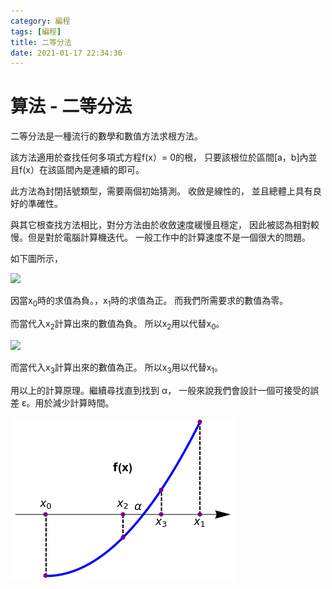 ```yaml
---
category: 編程 
tags: [編程]
title: 二等分法
date: 2021-01-17 22:34:36
---
```


# 算法 - 二等分法

二等分法是一種流行的數學和數值方法求根方法。 

該方法適用於查找任何多項式方程f(x）= 0的根，
只要該根位於區間[a，b]內並且f(x）在該區間內是連續的即可。

此方法為封閉括號類型，需要兩個初始猜測。 收斂是線性的，
並且總體上具有良好的準確性。 

與其它根查找方法相比，對分方法由於收斂速度緩慢且穩定，
因此被認為相對較慢。但是對於電腦計算機迭代。 
一般工作中的計算速度不是一個很大的問題。

如下圖所示，

![](https://latex.codecogs.com/svg.latex?\Large&space;x_{2}=\frac{x_{0}+x_{1}}{2})

因當x<sub>0</sub>時的求值為負。，x<sub>1</sub>時的求值為正。
而我們所需要求的數值為零。

而當代入x<sub>2</sub>計算出來的數值為負。
所以x<sub>2</sub>用以代替x<sub>0</sub>。

![](https://latex.codecogs.com/svg.latex?\Large&space;x_{3}=\frac{x_{2}+x_{1}}{2})

而當代入x<sub>3</sub>計算出來的數值為正。
所以x<sub>3</sub>用以代替x<sub>1</sub>。

用以上的計算原理。繼續尋找直到找到 &alpha;，
一般來說我們會設計一個可接受的誤差 &epsilon;。用於減少計算時間。


![](../assets/img/bisection/bisection.png)